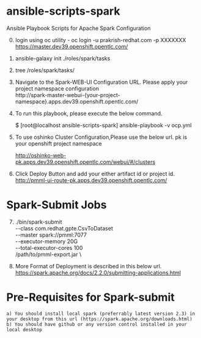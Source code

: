 # ansible-scripts-spark
Ansible Playbook Scripts for Apache Spark Configuration

0) login using oc utility - oc login -u prakrish-redhat.com -p XXXXXXX https://master.dev39.openshift.opentlc.com/
1) ansible-galaxy init ./roles/spark/tasks
2) tree /roles/spark/tasks/
3) Navigate to the Spark-WEB-UI Configuration URL. 
   Please apply your project namespace configuration <br>
    http://spark-master-webui-{your-project-namespace}.apps.dev39.openshift.opentlc.com/
4) To run this playbook, please execute the below command.<br>
    
   $ [root@localhost ansible-scripts-spark] ansible-playbook -v ocp.yml

5) To use oshinko Cluster Configuration,Please use the below url. pk is your openshift project namespace <br>
 
   http://oshinko-web-pk.apps.dev39.openshift.opentlc.com/webui/#/clusters

6) Click Deploy Button and add your either artifact id or project id. <br>
   http://pmml-ui-route-pk.apps.dev39.openshift.opentlc.com/
   
# Spark-Submit Jobs
7)  ./bin/spark-submit \
  --class com.redhat.gpte.CsvToDataset \
  --master spark://pmml:7077 \
  --executor-memory 20G \
  --total-executor-cores 100 \
  /path/to/pmml-export.jar \
  
8) More Format of Deployment is described in this below url.<br>
   https://spark.apache.org/docs/2.2.0/submitting-applications.html
 

# Pre-Requisites for Spark-submit
    a) You should install local spark (preferrably latest version 2.3) in your desktop from this url (https://spark.apache.org/downloads.html)
    b) You should have github or any version control installed in your local desktop
    
   
